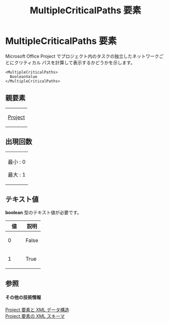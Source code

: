 ﻿---
title: MultipleCriticalPaths 要素
TOCTitle: MultipleCriticalPaths 要素
ms:assetid: feb867ac-6164-43f7-a354-efe7cb8afcb6
ms:mtpsurl: https://msdn.microsoft.com/ja-jp/library/Bb968750(v=office.12)
ms:contentKeyID: 16751362
ms.date: 06/30/2008
mtps_version: v=office.12
ms.translationtype: HT
---

# MultipleCriticalPaths 要素

Microsoft Office Project でプロジェクト内のタスクの独立したネットワークごとにクリティカル パスを計算して表示するかどうかを示します。

    <MultipleCriticalPaths>
      BooleanValue
    </MultipleCriticalPaths>

## 親要素

<table>
<colgroup>
<col style="width: 100%" />
</colgroup>
<tbody>
<tr class="odd">
<td><p><a href="project-element.md">Project</a></p></td>
</tr>
</tbody>
</table>


## 出現回数


<table>
<colgroup>
<col style="width: 100%" />
</colgroup>
<tbody>
<tr class="odd">
<td><p>最小 : 0</p>
<p>最大 : 1</p></td>
</tr>
</tbody>
</table>


## テキスト値

**boolean** 型のテキスト値が必要です。

<table>
<colgroup>
<col style="width: 50%" />
<col style="width: 50%" />
</colgroup>
<thead>
<tr class="header">
<th>値</th>
<th>説明</th>
</tr>
</thead>
<tbody>
<tr class="odd">
<td><p>0</p></td>
<td><p>False</p></td>
</tr>
<tr class="even">
<td><p>1</p></td>
<td><p>True</p></td>
</tr>
</tbody>
</table>


## 参照

#### その他の技術情報

[Project 要素と XML データ構造](project-elements-and-xml-structure.md)  
[Project 要素の XML スキーマ](xml-schema-for-the-project-element.md)

